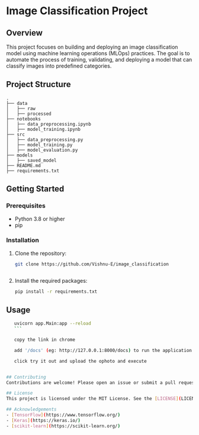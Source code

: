 # Image Classification Project

## Overview
This project focuses on building and deploying an image classification model using machine learning operations (MLOps) practices. The goal is to automate the process of training, validating, and deploying a model that can classify images into predefined categories.

## Project Structure
```
.
├── data
│   ├── raw
│   ├── processed
├── notebooks
│   ├── data_preprocessing.ipynb
│   ├── model_training.ipynb
├── src
│   ├── data_preprocessing.py
│   ├── model_training.py
│   ├── model_evaluation.py
├── models
│   ├── saved_model
├── README.md
├── requirements.txt
```

## Getting Started

### Prerequisites
- Python 3.8 or higher
- pip

### Installation
1. Clone the repository:
    ```sh
    git clone https://github.com/Vishnu-E/image_classification
    ```

    ```
2. Install the required packages:
    ```sh
    pip install -r requirements.txt
    ```

## Usage

 ```sh
    uvicorn app.Main:app --reload
    ```

    copy the link in chrome

    add '/docs' (eg: http://127.0.0.1:8000/docs) to run the application.

    click try it out and upload the ophoto and execute


## Contributing
Contributions are welcome! Please open an issue or submit a pull request for any improvements or bug fixes.

## License
This project is licensed under the MIT License. See the [LICENSE](LICENSE) file for details.

## Acknowledgements
- [TensorFlow](https://www.tensorflow.org/)
- [Keras](https://keras.io/)
- [scikit-learn](https://scikit-learn.org/)
